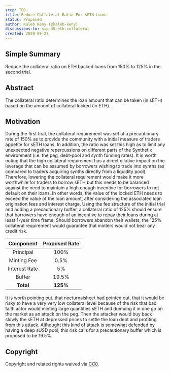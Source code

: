 ```yaml
---
sccp: TBD
title: Reduce Collateral Ratio For sETH Loans
status: Proposed
author: Kaleb Keny (@kaleb-keny)
discussions-to: sip-35-eth-collateral 
created: 2020-05-25
---
```


## Simple Summary
<!--"If you can't explain it simply, you don't understand it well enough." Provide a simplified and layman-accessible explanation of the SCCP.-->
Reduce the collateral ratio on ETH backed loans from 150% to 125% in the second trial.

## Abstract
<!--A short (~200 word) description of the variable change proposed.-->
The collateral ratio determines the loan amount that can be taken (in sETH) based on the amount of collateral locked (in ETH).

## Motivation
<!--The motivation is critical for SCCPs that want to update variables within Synthetix. It should clearly explain why the existing variable is not incentive aligned. SCCP submissions without sufficient motivation may be rejected outright.-->

During the first trial, the collateral requirement was set at a precautionary rate of 150% as to provide the community with a initial measure of traders appetite for sETH loans. In addition, the ratio was set this high as to limit any unexpected negative repercussions on different parts of the Synthetix environment (i.e. the peg, debt-pool and synth funding rates). It is worth noting that the high collateral requirement has a direct dilutive impact on the leverage that can be assumed by borrowers wishing to trade into synths (as compared to traders acquiring synths directly from a liquidity pool). Therefore, lowering the collateral requirement would make it more worthwhile for traders to borrow sETH but this needs to be balanced against the need to maintain a high enough incentive for borrowers to not default on their loans. 
In other words, the value of the locked ETH needs to exceed the value of the loan amount, after considering the associated loan origination fees and interest charge. Using the fee structure of the initial trial and adding a precautionary buffer, a collateral ratio of 125% should ensure that borrowers have enough of an incentive to repay their loans during at least 1-year time frame. Should borrowers abandon their wallets, the 125% collateral requirement would guarantee that minters would not bear any credit risk.


| Component | Proposed Rate |
| :-------------: | :-------------: |
| Principal | 100% |
| Minting Fee  | 0.5% |
| Interest Rate | 5% |
| Buffer | 19.5% |
| **Total** | **125%** |

It is worth pointing out, that nocturnalsheet had pointed out, that it would be risky to have a very very low collateral level because of the risk that bad faith actor would minting large quantities sETH and dumping it in one go on the market as an attack on the peg. Then the attacker would buy back slowly the sETH at depressed prices to settle the loan debt and profiting from this attack. Althought this kind of attack is somewhat defended by having a deep sUSD pool, this risk calls for a precautionary buffer which is proposed to be 19.5%.

## Copyright
Copyright and related rights waived via [CC0](https://creativecommons.org/publicdomain/zero/1.0/).
